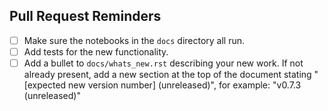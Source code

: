 ## Pull Request Reminders
- [ ] Make sure the notebooks in the `docs` directory all run.
- [ ] Add tests for the new functionality.
- [ ] Add a bullet to `docs/whats_new.rst` describing your new work. If not already present, add a new section at the top of the document stating "[expected new version number] (unreleased)", for example: "v0.7.3 (unreleased)"
